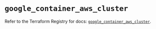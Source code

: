 # `google_container_aws_cluster`

Refer to the Terraform Registry for docs: [`google_container_aws_cluster`](https://registry.terraform.io/providers/hashicorp/google/6.44.0/docs/resources/container_aws_cluster).
